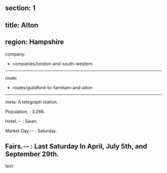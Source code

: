 section: 1
----
title: Alton
----
region: Hampshire
----
company:
- companies/london-and-south-western
----
route:
- routes/guildford-to-farnham-and-alton
----
meta: A telegraph station.

Population,
: 3,286.

Hotel.--
: Swan.

Market Day.--
: Saturday.

Fairs.--
: Last Saturday In April, July 5th, and September 29th.
----
text: